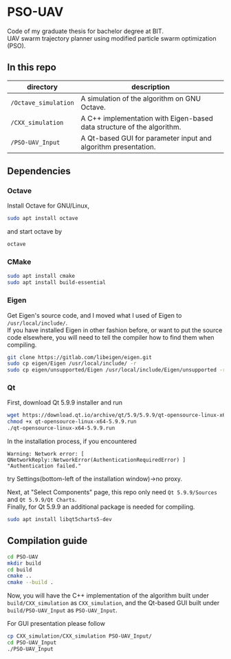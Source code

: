 # PSO-UAV

Code of my graduate thesis for bachelor degree at BIT.  
UAV swarm trajectory planner using modified particle swarm optimization (PSO).

## In this repo

|directory|description|
|-|-|
|```/Octave_simulation```|A simulation of the algorithm on GNU Octave.|
|```/CXX_simulation```|A C++ implementation with Eigen-based data structure of the algorithm.|
|```/PSO-UAV_Input```|A Qt-based GUI for parameter input and algorithm presentation.|

## Dependencies

### Octave

Install Octave for GNU/Linux,

```bash
sudo apt install octave
```

and start octave by

```bash
octave
```

### CMake

```bash
sudo apt install cmake
sudo apt install build-essential
```

### Eigen  

Get Eigen's source code, and I moved what I used of Eigen to ```/usr/local/include/```.  
If you have installed Eigen in other fashion before, or want to put the source code elsewhere, you will need to tell the compiler how to find them when compiling.

```bash
git clone https://gitlab.com/libeigen/eigen.git
sudo cp eigen/Eigen /usr/local/include/ -r
sudo cp eigen/unsupported/Eigen /usr/local/include/Eigen/unsupported -r
```

### Qt

First, download Qt 5.9.9 installer and run

```bash
wget https://download.qt.io/archive/qt/5.9/5.9.9/qt-opensource-linux-x64-5.9.9.run
chmod +x qt-opensource-linux-x64-5.9.9.run
./qt-opensource-linux-x64-5.9.9.run 
```

In the installation process, if you encountered

```text
Warning: Network error: [ QNetworkReply::NetworkError(AuthenticationRequiredError) ] "Authentication failed."
```

try Settings(bottom-left of the installation window)->no proxy.  

Next, at "Select Components" page, this repo only need ```Qt 5.9.9/Sources``` and ```Qt 5.9.9/Qt Charts```.  
Finally, for Qt 5.9.9 an additional package is needed for compiling.

```bash
sudo apt install libqt5charts5-dev
```

## Compilation guide

```bash
cd PSO-UAV
mkdir build
cd build
cmake ..
cmake --build .
```

Now, you will have the C++ implementation of the algorithm built under ```build/CXX_simulation``` as ```CXX_simulation```, and the Qt-based GUI built under ```build/PSO-UAV_Input``` as ```PSO-UAV_Input```.  

For GUI presentation please follow

```bash
cp CXX_simulation/CXX_simulation PSO-UAV_Input/
cd PSO-UAV_Input
./PSO-UAV_Input
```
